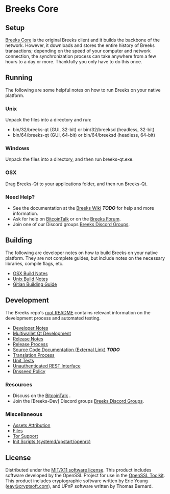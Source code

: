 Breeks Core
=====================

Setup
---------------------
[Breeks Core](http://Breekscoin.com) is the original Breeks client and it builds the backbone of the network. However, it downloads and stores the entire history of Breeks transactions; depending on the speed of your computer and network connection, the synchronization process can take anywhere from a few hours to a day or more. Thankfully you only have to do this once.

Running
---------------------
The following are some helpful notes on how to run Breeks on your native platform.

### Unix

Unpack the files into a directory and run:

- bin/32/breeks-qt (GUI, 32-bit) or bin/32/breeksd (headless, 32-bit)
- bin/64/breeks-qt (GUI, 64-bit) or bin/64/breeksd (headless, 64-bit)

### Windows

Unpack the files into a directory, and then run breeks-qt.exe.

### OSX

Drag Breeks-Qt to your applications folder, and then run Breeks-Qt.

### Need Help?

* See the documentation at the [Breeks Wiki](https://en.bitcoin.it/wiki/Main_Page) ***TODO***
for help and more information.
* Ask for help on [BitcoinTalk](https://bitcointalk.org/index.php) or on the [Breeks Forum](http://Breekscoin.com/).
* Join one of our Discord groups [Breeks Discord Groups](https://discord.gg/YcnvMqt).

Building
---------------------
The following are developer notes on how to build Breeks on your native platform. They are not complete guides, but include notes on the necessary libraries, compile flags, etc.

- [OSX Build Notes](build-osx.md)
- [Unix Build Notes](build-unix.md)
- [Gitian Building Guide](gitian-building.md)

Development
---------------------
The Breeks repo's [root README](https://github.com/eastcoastcrypto/Breeks/blob/master/README.md) contains relevant information on the development process and automated testing.

- [Developer Notes](developer-notes.md)
- [Multiwallet Qt Development](multiwallet-qt.md)
- [Release Notes](release-notes.md)
- [Release Process](release-process.md)
- [Source Code Documentation (External Link)](https://dev.visucore.com/bitcoin/doxygen/) ***TODO***
- [Translation Process](translation_process.md)
- [Unit Tests](unit-tests.md)
- [Unauthenticated REST Interface](REST-interface.md)
- [Dnsseed Policy](dnsseed-policy.md)

### Resources

* Discuss on the [BitcoinTalk](https://bitcointalk.org/index.php?topic=1262920.0) .
* Join the [Breeks-Dev] Discord groups [Breeks Discord Groups](https://discord.gg/YcnvMqt).

### Miscellaneous
- [Assets Attribution](assets-attribution.md)
- [Files](files.md)
- [Tor Support](tor.md)
- [Init Scripts (systemd/upstart/openrc)](init.md)

License
---------------------
Distributed under the [MIT/X11 software license](http://www.opensource.org/licenses/mit-license.php).
This product includes software developed by the OpenSSL Project for use in the [OpenSSL Toolkit](https://www.openssl.org/). This product includes
cryptographic software written by Eric Young ([eay@cryptsoft.com](mailto:eay@cryptsoft.com)), and UPnP software written by Thomas Bernard.
